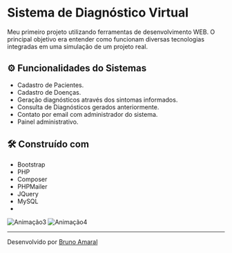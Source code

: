 # Sistema de Diagnóstico Virtual

Meu primeiro projeto utilizando ferramentas de desenvolvimento WEB. O principal objetivo era entender como funcionam diversas tecnologias integradas em uma simulação de um projeto real.

## ⚙️ Funcionalidades do Sistemas

- Cadastro de Pacientes.
- Cadastro de Doenças.
- Geração diagnósticos através dos sintomas informados.
- Consulta de Diagnósticos gerados anteriormente.
- Contato por email com administrador do sistema.
- Painel administrativo.

## 🛠️ Construído com

* Bootstrap
* PHP
* Composer
* PHPMailer
* JQuery
* MySQL
* 
![Animação3](https://user-images.githubusercontent.com/90878483/134434162-6eec4133-2bfe-4a95-b5c5-9fa8938bcf69.gif)
![Animação4](https://user-images.githubusercontent.com/90878483/134434165-7bc4d1ff-4aed-4e1c-9ad8-7b23ccbc7311.gif)


---
Desenvolvido por [Bruno Amaral](https://github.com/brunomrl)
